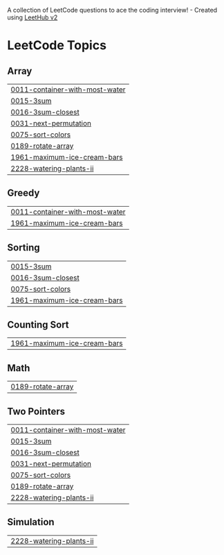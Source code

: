 A collection of LeetCode questions to ace the coding interview! - Created using [LeetHub v2](https://github.com/arunbhardwaj/LeetHub-2.0)
<!---LeetCode Topics Start-->
# LeetCode Topics
## Array
|  |
| ------- |
| [0011-container-with-most-water](https://github.com/bhavishya112/dsa/tree/master/0011-container-with-most-water) |
| [0015-3sum](https://github.com/bhavishya112/dsa/tree/master/0015-3sum) |
| [0016-3sum-closest](https://github.com/bhavishya112/dsa/tree/master/0016-3sum-closest) |
| [0031-next-permutation](https://github.com/bhavishya112/dsa/tree/master/0031-next-permutation) |
| [0075-sort-colors](https://github.com/bhavishya112/dsa/tree/master/0075-sort-colors) |
| [0189-rotate-array](https://github.com/bhavishya112/dsa/tree/master/0189-rotate-array) |
| [1961-maximum-ice-cream-bars](https://github.com/bhavishya112/dsa/tree/master/1961-maximum-ice-cream-bars) |
| [2228-watering-plants-ii](https://github.com/bhavishya112/dsa/tree/master/2228-watering-plants-ii) |
## Greedy
|  |
| ------- |
| [0011-container-with-most-water](https://github.com/bhavishya112/dsa/tree/master/0011-container-with-most-water) |
| [1961-maximum-ice-cream-bars](https://github.com/bhavishya112/dsa/tree/master/1961-maximum-ice-cream-bars) |
## Sorting
|  |
| ------- |
| [0015-3sum](https://github.com/bhavishya112/dsa/tree/master/0015-3sum) |
| [0016-3sum-closest](https://github.com/bhavishya112/dsa/tree/master/0016-3sum-closest) |
| [0075-sort-colors](https://github.com/bhavishya112/dsa/tree/master/0075-sort-colors) |
| [1961-maximum-ice-cream-bars](https://github.com/bhavishya112/dsa/tree/master/1961-maximum-ice-cream-bars) |
## Counting Sort
|  |
| ------- |
| [1961-maximum-ice-cream-bars](https://github.com/bhavishya112/dsa/tree/master/1961-maximum-ice-cream-bars) |
## Math
|  |
| ------- |
| [0189-rotate-array](https://github.com/bhavishya112/dsa/tree/master/0189-rotate-array) |
## Two Pointers
|  |
| ------- |
| [0011-container-with-most-water](https://github.com/bhavishya112/dsa/tree/master/0011-container-with-most-water) |
| [0015-3sum](https://github.com/bhavishya112/dsa/tree/master/0015-3sum) |
| [0016-3sum-closest](https://github.com/bhavishya112/dsa/tree/master/0016-3sum-closest) |
| [0031-next-permutation](https://github.com/bhavishya112/dsa/tree/master/0031-next-permutation) |
| [0075-sort-colors](https://github.com/bhavishya112/dsa/tree/master/0075-sort-colors) |
| [0189-rotate-array](https://github.com/bhavishya112/dsa/tree/master/0189-rotate-array) |
| [2228-watering-plants-ii](https://github.com/bhavishya112/dsa/tree/master/2228-watering-plants-ii) |
## Simulation
|  |
| ------- |
| [2228-watering-plants-ii](https://github.com/bhavishya112/dsa/tree/master/2228-watering-plants-ii) |
<!---LeetCode Topics End-->